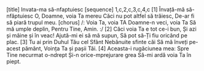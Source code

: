 [title] Invata-ma să-nfaptuiesc
[sequence] 1,c,2,c,3,c,4,c
[1]
Învață-mă să-nfăptuiesc
O, Doamne, voia Ta mereu
Căci nu pot altfel să trăiesc,
De-ar fi să piară trupul meu.
[chorus]
/: Voia Ta, voia TA
Doamne-n veci, voia Ta
Să mă umple deplin,
Pentru Tine, Amin. :/
[2]
Căci voia Ta e tot ce-i bun,
Și azi și mâine și în veac!
Ajută-mi ei să mă supun,
Să pot să-Ți fiu oricând pe plac.
[3]
Tu ai prin Duhul Tău cel Sfânt
Nebănuite sfinte căi
Să mă înveți pe-acest pământ,
Voința Ta și pașii Tăi.
[4]
Aceasta-i rugăciunea mea:
Spre Tine necurmat o-ndrept
Și-n orice-mprejurare grea
Să-mi ardă voia Ta în piept.

